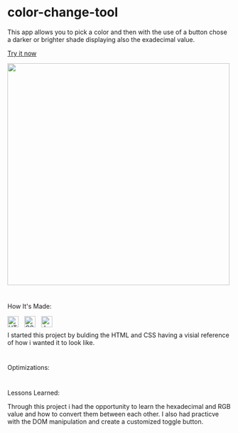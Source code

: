 # color-change-tool

This app allows you to pick a color and then with the use of a button chose a darker or brighter shade displaying also the exadecimal value.

<a href="https://color-change-app.netlify.app">Try it now</a>

<img width="500px" heigth="700" src="#">

#

How It's Made: 

<img align="left" alt="HTML" width="25px" style="padding-right:10px;" src="https://cdn.jsdelivr.net/gh/devicons/devicon/icons/html5/html5-plain-wordmark.svg"/>
<img align="left" alt="CSS" width="25px" style="padding-right:10px;" src="https://cdn.jsdelivr.net/gh/devicons/devicon/icons/css3/css3-plain-wordmark.svg" />
<img align="left" alt="JavaScript" width="25px" style="padding-right:10px;" src="https://cdn.jsdelivr.net/gh/devicons/devicon/icons/javascript/javascript-plain.svg" />
<br>
<br>
I started this project by bulding the HTML and CSS having a visial reference of how i wanted it to look like. 

#

Optimizations: 



#

Lessons Learned: 

Through this project i had the opportunity to learn the hexadecimal and RGB value and how to convert them between each other. I also had practicve with the DOM manipulation and create a customized toggle button. 
